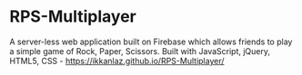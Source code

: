 # RPS-Multiplayer

A server-less web application built on Firebase which allows friends to play a simple game of Rock, Paper, Scissors. Built with JavaScript, jQuery, HTML5, CSS
		- https://ikkanlaz.github.io/RPS-Multiplayer/
